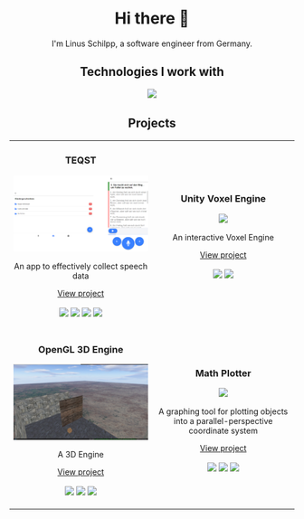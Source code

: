 <div align="center">

# Hi there 👋

I'm Linus Schilpp, a software engineer from Germany.

<!--
[![Portfolio](https://img.shields.io/badge/Portfolio-orange?style=for-the-badge)](https://lischilpp.github.io)
[![LinkedIn](https://img.shields.io/badge/LinkedIn-blue?style=for-the-badge)](https://www.linkedin.com/in/linus-schilpp-92b351281)-->


## Technologies I work with
[![](https://skillicons.dev/icons?i=py,pytorch,tensorflow,anaconda,opencv,sklearn,unity,cs,cpp,html,css,sass,js,ts,nodejs,angular,react,jquery,regex,postman,vscode,apple,linux,ubuntu,arch,windows,docker,git,github,gitlab,latex,md,java,php,laravel,mysql,sqlite,raspberrypi,ros)](https://skillicons.dev)
<!--
## Statistics

<p>
  <img height=200 align="center" src="https://github-readme-stats.vercel.app/api?username=lischilpp&show_icons=true&theme=transparent&hide_rank=true&include_all_commits=false&disable_animations=true" />&nbsp;&nbsp;&nbsp;
  <img height=200 align="center" src="https://github-readme-stats.vercel.app/api/top-langs/?username=lischilpp&theme=transparent&layout=compact&langs_count=8&disable_animations=true" />
</p>


</div>
-->


## Projects

<table align="center">
  <tr>
    <td align="center" width="50%">
      <h3>TEQST</h3>
      <img src="https://github.com/lischilpp/lischilpp.github.io/blob/main/res/img/teqst.png?raw=true" alt="TEQST Image" width="400">
      <br>
      <p>An app to effectively collect speech data</p>
      <a href="https://github.com/TEQST" target="_blank">View project</a>
      <br><br>
      <img src="https://img.shields.io/badge/HTML-E34F26?logo=html5&logoColor=white">
      <img src="https://img.shields.io/badge/Sass-CC6699?logo=sass&logoColor=white">
      <img src="https://img.shields.io/badge/TypeScript-3178C6?logo=typescript&logoColor=white">
      <img src="https://img.shields.io/badge/Angular-DD0031?logo=angular&logoColor=white">
      <br><br>
    </td>
    <td align="center" width="50%">
      <h3>Unity Voxel Engine</h3>
      <img src="https://github.com/lischilpp/unity-voxel-engine/blob/master/screenshots/screenshot1.png?raw=true" width="400">        <br>
      <p>An interactive Voxel Engine</p>
      <a href="https://github.com/lischilpp/unity-voxel-engine" target="_blank">View project</a>
      <br><br>
      <img src="https://img.shields.io/badge/Unity-000000?logo=unity&logoColor=white">
      <img src="https://img.shields.io/badge/C%23-239120?logo=c-sharp&logoColor=white">
      <br><br>
    </td>
  </tr>
  <tr>
    <td align="center">
      <h3>OpenGL 3D Engine</h3>
      <img src="https://github.com/lischilpp/lischilpp.github.io/blob/main/res/img/opengl_3d_engine.png?raw=true" alt="OpenGL 3D Engine Image" width="400" width="50%">
      <br>
      <p>A 3D Engine</p>
      <a href="https://github.com/lischilpp/opengl-3d-engine" target="_blank">View project</a>
      <br><br>
      <img src="https://img.shields.io/badge/C%2B%2B-00599C?logo=cplusplus&logoColor=white">
      <img src="https://img.shields.io/badge/OpenGL-FFFFFF?logo=opengl&logoColor=black">
      <img src="https://img.shields.io/badge/GLFW-000000?logo=glfw&logoColor=white">
      <br><br>
    </td>
    <td align="center" width="50%">
      <h3>Math Plotter</h3>
      <img src="https://github.com/lischilpp/math-plotter/blob/master/img/screenshot1.png?raw=true" width="400">
      <br>
      <p>A graphing tool for plotting objects into a parallel-perspective coordinate system</p>
      <a href="https://github.com/lischilpp/math-plotter" target="_blank">View project</a>
      <br><br>
      <img src="https://img.shields.io/badge/HTML-E34F26?logo=html5&logoColor=white">
      <img src="https://img.shields.io/badge/CSS-1572B6?logo=css3&logoColor=white">
      <img src="https://img.shields.io/badge/JavaScript-F7DF1E?logo=javascript&logoColor=black">
      <br><br>
    </td>
  </tr>
</table>
